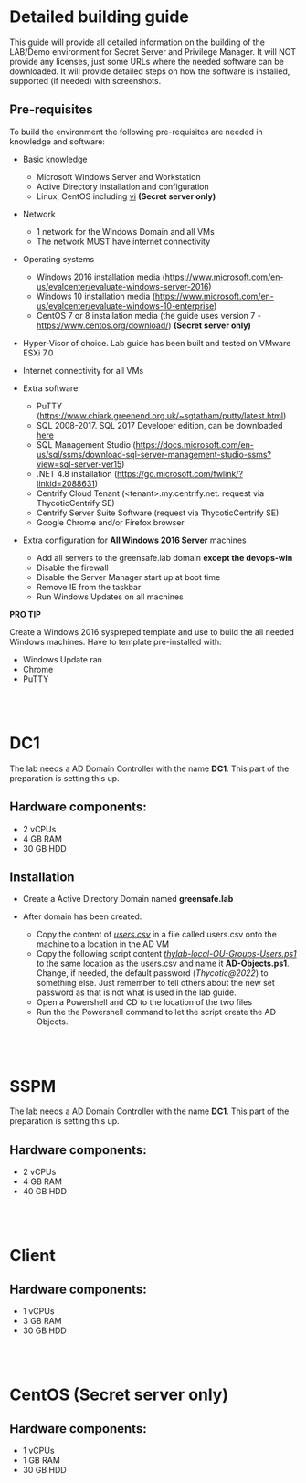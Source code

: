 # Detailed building guide

This guide will provide all detailed information on the building of the LAB/Demo environment for Secret Server and Privilege Manager. It will NOT provide any licenses, just some URLs where the needed software can be downloaded. It will provide detailed steps on how the software is installed, supported (if needed) with screenshots.

## Pre-requisites

To build the environment the following pre-requisites are needed in knowledge and software:

- Basic knowledge

    - Microsoft Windows Server and Workstation
    - Active Directory installation and configuration
    - Linux, CentOS including [vi](https://www.guru99.com/the-vi-editor.html) **(Secret server only)**

- Network

    - 1 network for the Windows Domain and all VMs
    - The network MUST have internet connectivity

- Operating systems

    - Windows 2016 installation media (https://www.microsoft.com/en-us/evalcenter/evaluate-windows-server-2016)
    - Windows 10 installation media (https://www.microsoft.com/en-us/evalcenter/evaluate-windows-10-enterprise)
    - CentOS 7 or 8 installation media (the guide uses version 7 - https://www.centos.org/download/) **(Secret server only)**

- Hyper-Visor of choice. Lab guide has been built and tested on VMware ESXi 7.0
- Internet connectivity for all VMs
- Extra software:

    - PuTTY (https://www.chiark.greenend.org.uk/~sgtatham/putty/latest.html)
    - SQL 2008-2017. SQL 2017 Developer edition, can be downloaded [here](https://download.microsoft.com/download/5/A/7/5A7065A2-C81C-4A31-9972-8A31AC9388C1/)
    - SQL Management Studio (https://docs.microsoft.com/en-us/sql/ssms/download-sql-server-management-studio-ssms?view=sql-server-ver15)
    - .NET 4.8 installation (https://go.microsoft.com/fwlink/?linkid=2088631)
    - Centrify Cloud Tenant (\<tenant>.my.centrify.net. request via ThycoticCentrify SE)
    - Centrify Server Suite Software (request via ThycoticCentrify SE)
    - Google Chrome and/or Firefox browser

- Extra configuration for **All Windows 2016 Server** machines

	- Add all servers to the greensafe.lab domain **except the devops-win**
	- Disable the firewall
	- Disable the Server Manager start up at boot time
	- Remove IE from the taskbar
	- Run Windows Updates on all machines


**PRO TIP** 

Create a Windows 2016 syspreped template and use to build the all needed Windows machines. Have to template pre-installed with:
- Windows Update ran
- Chrome
- PuTTY

<BR/><BR/>

# DC1

The lab needs a AD Domain Controller with the name **DC1**. This part of the preparation is setting this up.
## Hardware components:

- 2 vCPUs
- 4 GB RAM
- 30 GB HDD

## Installation

- Create a Active Directory Domain named **greensafe.lab**
- After domain has been created:

    - Copy the content of *[users.csv](https://raw.githubusercontent.com/wessenstam/lab-environment/main/Thycotic%20software/users.csv)* in a file called users.csv onto the machine to a location in the AD VM
    - Copy the following script content *[thylab-local-OU-Groups-Users.ps1](https://raw.githubusercontent.com/wessenstam/lab-environment/main/Thycotic%20software/thylab-local-OU-Groups-Users.ps1)* to the same location as the users.csv and name it **AD-Objects.ps1**. Change, if needed, the default password (*Thycotic@2022*) to something else. Just remember to tell others about the new set password as that is not what is used in the lab guide.
    - Open a Powershell and CD to the location of the two files
    - Run the the Powershell command to let the script create the AD Objects.

<BR/><BR/>

# SSPM

The lab needs a AD Domain Controller with the name **DC1**. This part of the preparation is setting this up.
## Hardware components:

- 2 vCPUs
- 4 GB RAM
- 40 GB HDD


<BR/><BR/>

# Client

## Hardware components:

- 1 vCPUs
- 3 GB RAM
- 30 GB HDD



<BR/><BR/>

# CentOS (Secret server only)

## Hardware components:

- 1 vCPUs
- 1 GB RAM
- 30 GB HDD
